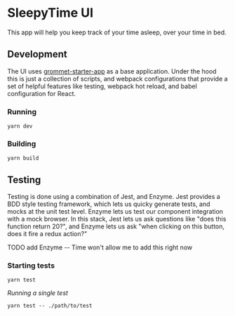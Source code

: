 # SleepyTime UI

This app will help you keep track of your time asleep, over your time in bed.

## Development

The UI uses [grommet-starter-app](https://github.com/grommet/grommet-starter-new-app) as a base application. Under the hood this is just a collection of scripts, and webpack configurations that provide a set of helpful features like testing, webpack hot reload, and babel configuration for React.

### Running

`yarn dev`

### Building

`yarn build`

## Testing

Testing is done using a combination of Jest, and Enzyme. Jest provides a BDD style testing framework, which lets us quicky generate tests, and mocks at the unit test level. Enzyme lets us test our component integration with a mock browser. In this stack, Jest lets us ask questions like "does this function return 20?", and Enzyme lets us ask "when clicking on this button, does it fire a redux action?"

TODO add Enzyme -- Time won't allow me to add this right now

### Starting tests

`yarn test`

_Running a single test_

`yarn test -- ./path/to/test`
